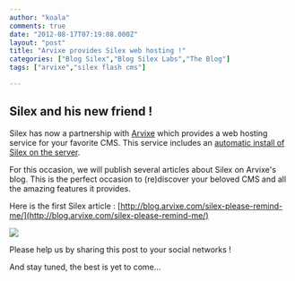 ```yaml
---
author: "koala"
comments: true
date: "2012-08-17T07:19:08.000Z"
layout: "post"
title: "Arvixe provides Silex web hosting !"
categories: ["Blog Silex","Blog Silex Labs","The Blog"]
tags: ["arvixe","silex flash cms"]

---
```

## Silex and his new friend !


Silex has now a partnership with [Arvixe](http://www.arvixe.com/) which provides a web hosting service for your favorite CMS.
This service includes an [automatic install of Silex on the server](http://www.arvixe.com/2933-265-1-284.html).

For this occasion, we will publish several articles about Silex on Arvixe's blog.
This is the perfect occasion to (re)discover your beloved CMS and all the amazing features it provides.

Here is the first Silex article : [http://blog.arvixe.com/silex-please-remind-me/](http://blog.arvixe.com/silex-please-remind-me/)

[![](https://www.silexlabs.org/wp-content/uploads/2012/08/Silex_article_on_Arvixe-687x496.png)](http://blog.arvixe.com/silex-please-remind-me/)

Please help us by sharing this post to your social networks !

And stay tuned, the best is yet to come…


